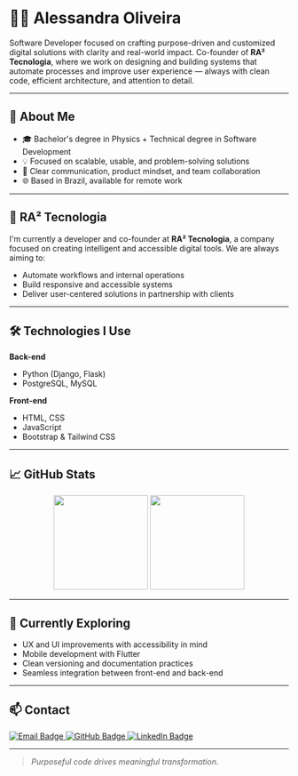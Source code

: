 # 👩‍💻 Alessandra Oliveira

Software Developer focused on crafting purpose-driven and customized digital solutions with clarity and real-world impact. Co-founder of **RA² Tecnologia**, where we work on designing and building systems that automate processes and improve user experience — always with clean code, efficient architecture, and attention to detail.

---

## 💼 About Me

- 🎓 Bachelor's degree in Physics + Technical degree in Software Development  
- 💡 Focused on scalable, usable, and problem-solving solutions  
- 🤝 Clear communication, product mindset, and team collaboration  
- 🌐 Based in Brazil, available for remote work

---

## 🚀 RA² Tecnologia

I'm currently a developer and co-founder at **RA² Tecnologia**, a company focused on creating intelligent and accessible digital tools. We are always aiming to:

- Automate workflows and internal operations  
- Build responsive and accessible systems  
- Deliver user-centered solutions in partnership with clients

---

## 🛠️ Technologies I Use

**Back-end**  
- Python (Django, Flask)  
- PostgreSQL, MySQL

**Front-end**  
- HTML, CSS  
- JavaScript  
- Bootstrap & Tailwind CSS

---

## 📈 GitHub Stats

<p align="center">
  <img height="170" src="https://github-readme-stats.vercel.app/api/top-langs/?username=itsale-o&layout=compact&langs_count=8&theme=dracula" />
  <img height="170" src="https://github-readme-stats.vercel.app/api?username=itsale-o&show_icons=true&theme=dracula&count_private=true&hide_rank=false" />
</p>

---

## 🌱 Currently Exploring

- UX and UI improvements with accessibility in mind
- Mobile development with Flutter
- Clean versioning and documentation practices  
- Seamless integration between front-end and back-end

---

## 📫 Contact

<p align="left">
  <a href="mailto:alessandra_santos_oliveira@hotmail.com">
    <img src="https://img.shields.io/badge/Email-0078D4?style=for-the-badge&logo=gmail&logoColor=white" alt="Email Badge"/>
  </a>
  <a href="https://github.com/itsale-o">
    <img src="https://img.shields.io/badge/GitHub-181717?style=for-the-badge&logo=github&logoColor=white" alt="GitHub Badge"/>
  </a>
  <a href="https://linkedin.com/in/alessandra-oliveira">
    <img src="https://img.shields.io/badge/LinkedIn-0A66C2?style=for-the-badge&logo=linkedin&logoColor=white" alt="LinkedIn Badge"/>
  </a>
</p>

---

> *Purposeful code drives meaningful transformation.*
